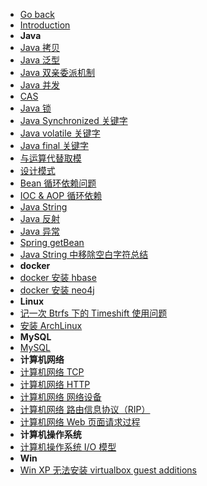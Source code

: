 - [Go back](../README.md)
- [Introduction](README.md)
- **Java**
- [Java 拷贝](Java-拷贝.md)
- [Java 泛型](Java-泛型.md)
- [Java 双亲委派机制](Java-双亲委派机制.md)
- [Java 并发](Java-并发.md)
- [CAS](Java-CAS.md)
- [Java 锁](Java-锁.md)
- [Java Synchronized 关键字](Java-Synchronized-关键字.md)
- [Java volatile 关键字](Java-volatile-关键字.md)
- [Java final 关键字](Java-final-关键字.md)
- [与运算代替取模](与运算代替取模.md)
- [设计模式](./design-pattern/README.md)
- [Bean 循环依赖问题](Bean-循环依赖问题.md)
- [IOC & AOP 循环依赖](IOC-&-AOP-循环依赖.md)
- [Java String](Java-String.md)
- [Java 反射](Java-反射.md)
- [Java 异常](Java-异常.md)
- [Spring getBean](Spring-getBean-%E8%BF%87%E7%A8%8B.md)
- [Java String 中移除空白字符总结](Java-String-%E7%A7%BB%E9%99%A4%E7%A9%BA%E7%99%BD%E5%AD%97%E7%AC%A6%E6%80%BB%E7%BB%93.md)
- **docker**
- [docker 安装 hbase](docker-安装-hbase.md)
- [docker 安装 neo4j](docker-安装-neo4j.md)
- **Linux**
- [记一次 Btrfs 下的 Timeshift 使用问题](记一次-Btrfs-下的-Timeshift-使用问题.md)
- [安装 ArchLinux](install-ArchLinux.md)
- **MySQL**
- [MySQL](MySQL.md)
- **计算机网络**
- [计算机网络 TCP](计算机网络-TCP.md)
- [计算机网络 HTTP](计算机网络-HTTP.md)
- [计算机网络 网络设备](计算机网络-网络设备.md)
- [计算机网络 路由信息协议（RIP）](计算机网络-路由信息协议（RIP）.md)
- [计算机网络 Web 页面请求过程](计算机网络-Web-页面请求过程.md)
- **计算机操作系统**
- [计算机操作系统 I/O 模型](计算机操作系统-IO-模型.md)
- **Win**
- [Win XP 无法安装 virtualbox guest additions](Win-XP-无法安装-vboxGuest.md)